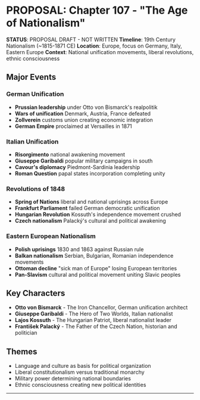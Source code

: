 # PROPOSAL: Chapter 107 - "The Age of Nationalism"

**STATUS**: PROPOSAL DRAFT - NOT WRITTEN
**Timeline**: 19th Century Nationalism (~1815-1871 CE)
**Location**: Europe, focus on Germany, Italy, Eastern Europe
**Context**: National unification movements, liberal revolutions, ethnic consciousness

## Major Events
### German Unification
- **Prussian leadership** under Otto von Bismarck's realpolitik
- **Wars of unification** Denmark, Austria, France defeated
- **Zollverein** customs union creating economic integration
- **German Empire** proclaimed at Versailles in 1871

### Italian Unification
- **Risorgimento** national awakening movement
- **Giuseppe Garibaldi** popular military campaigns in south
- **Cavour's diplomacy** Piedmont-Sardinia leadership
- **Roman Question** papal states incorporation completing unity

### Revolutions of 1848
- **Spring of Nations** liberal and national uprisings across Europe
- **Frankfurt Parliament** failed German democratic unification
- **Hungarian Revolution** Kossuth's independence movement crushed
- **Czech nationalism** Palacký's cultural and political awakening

### Eastern European Nationalism
- **Polish uprisings** 1830 and 1863 against Russian rule
- **Balkan nationalism** Serbian, Bulgarian, Romanian independence movements
- **Ottoman decline** "sick man of Europe" losing European territories
- **Pan-Slavism** cultural and political movement uniting Slavic peoples

## Key Characters
- **Otto von Bismarck** - The Iron Chancellor, German unification architect
- **Giuseppe Garibaldi** - The Hero of Two Worlds, Italian nationalist
- **Lajos Kossuth** - The Hungarian Patriot, liberal nationalist leader
- **František Palacký** - The Father of the Czech Nation, historian and politician

## Themes
- Language and culture as basis for political organization
- Liberal constitutionalism versus traditional monarchy
- Military power determining national boundaries
- Ethnic consciousness creating new political identities

---